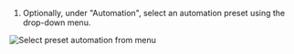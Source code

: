 1. Optionally, under "Automation", select an automation preset using the drop-down menu.

  ![Select preset automation from menu](/assets/images/help/projects/select-automation.png)
